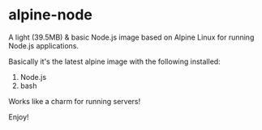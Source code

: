 # alpine-node
A light (39.5MB) & basic Node.js image based on Alpine Linux for running Node.js applications.

Basically it's the latest alpine image with the following installed:

1. Node.js
2. bash

Works like a charm for running servers!

Enjoy!